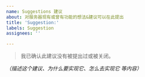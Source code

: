 ```yaml
---
name: Suggestions 建议
about: 对服务器现有或曾有功能的想法&建议可以在此提出
title: 'Suggestion:'
labels: Suggestion
assignees: ''

---
```


> 我已确认此建议没有被提出过或被关闭。

*（描述这个建议、为什么要实现它、怎么去实现它 等内容）*
